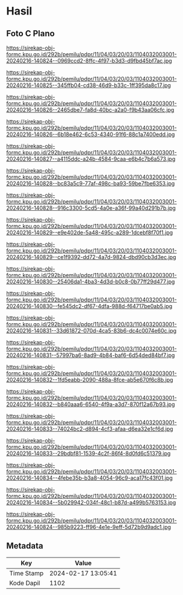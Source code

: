 # Hasil

## Foto C Plano

https://sirekap-obj-formc.kpu.go.id/292b/pemilu/pdpr/11/04/03/20/03/1104032003001-20240216-140824--0969ccd2-8ffc-4f97-b3d3-d9fbd45bf7ac.jpg

https://sirekap-obj-formc.kpu.go.id/292b/pemilu/pdpr/11/04/03/20/03/1104032003001-20240216-140825--345ffb04-cd38-46d9-b33c-1ff395da8c17.jpg

https://sirekap-obj-formc.kpu.go.id/292b/pemilu/pdpr/11/04/03/20/03/1104032003001-20240216-140826--2465dbe7-fa8d-40bc-a2a0-f9b43aa06cfc.jpg

https://sirekap-obj-formc.kpu.go.id/292b/pemilu/pdpr/11/04/03/20/03/1104032003001-20240216-140826--6b18e462-6c53-4340-91f6-88c1a7400edd.jpg

https://sirekap-obj-formc.kpu.go.id/292b/pemilu/pdpr/11/04/03/20/03/1104032003001-20240216-140827--a4115ddc-a24b-4584-9caa-e6b4c7b6a573.jpg

https://sirekap-obj-formc.kpu.go.id/292b/pemilu/pdpr/11/04/03/20/03/1104032003001-20240216-140828--bc83a5c9-77af-498c-ba93-59be7fbe6353.jpg

https://sirekap-obj-formc.kpu.go.id/292b/pemilu/pdpr/11/04/03/20/03/1104032003001-20240216-140828--916c3300-5cd5-4a0e-a36f-99a40d291b7b.jpg

https://sirekap-obj-formc.kpu.go.id/292b/pemilu/pdpr/11/04/03/20/03/1104032003001-20240216-140829--e9e402de-5a48-495c-a289-1dcebf8f70f1.jpg

https://sirekap-obj-formc.kpu.go.id/292b/pemilu/pdpr/11/04/03/20/03/1104032003001-20240216-140829--ce1f9392-dd72-4a7d-9824-dbd90cb3d3ec.jpg

https://sirekap-obj-formc.kpu.go.id/292b/pemilu/pdpr/11/04/03/20/03/1104032003001-20240216-140830--25406da1-4ba3-4d3d-b0c8-0b77ff29d477.jpg

https://sirekap-obj-formc.kpu.go.id/292b/pemilu/pdpr/11/04/03/20/03/1104032003001-20240216-140830--fe545dc2-df67-4dfa-988d-f64717be0ab5.jpg

https://sirekap-obj-formc.kpu.go.id/292b/pemilu/pdpr/11/04/03/20/03/1104032003001-20240216-140831--33d61872-070d-4ca5-83b6-dc4c0074e60c.jpg

https://sirekap-obj-formc.kpu.go.id/292b/pemilu/pdpr/11/04/03/20/03/1104032003001-20240216-140831--57997ba6-8ad9-4b84-baf6-6d54ded84bf7.jpg

https://sirekap-obj-formc.kpu.go.id/292b/pemilu/pdpr/11/04/03/20/03/1104032003001-20240216-140832--1fd5eabb-2090-488a-8fce-ab5e670f6c8b.jpg

https://sirekap-obj-formc.kpu.go.id/292b/pemilu/pdpr/11/04/03/20/03/1104032003001-20240216-140832--b840aaa6-6540-4f9a-a3d7-870f12a67b93.jpg

https://sirekap-obj-formc.kpu.go.id/292b/pemilu/pdpr/11/04/03/20/03/1104032003001-20240216-140833--74024bc2-d894-4cf3-afaa-d6ea32e1cf6d.jpg

https://sirekap-obj-formc.kpu.go.id/292b/pemilu/pdpr/11/04/03/20/03/1104032003001-20240216-140833--29bdbf81-1539-4c2f-86f4-8d0fd6c51379.jpg

https://sirekap-obj-formc.kpu.go.id/292b/pemilu/pdpr/11/04/03/20/03/1104032003001-20240216-140834--4febe35b-b3a8-4054-96c9-aca17fc43f01.jpg

https://sirekap-obj-formc.kpu.go.id/292b/pemilu/pdpr/11/04/03/20/03/1104032003001-20240216-140834--5b029942-034f-48c1-b87d-a499b5763153.jpg

https://sirekap-obj-formc.kpu.go.id/292b/pemilu/pdpr/11/04/03/20/03/1104032003001-20240216-140824--985b9223-ff96-4e1e-9eff-5d72b9d9adc1.jpg


## Metadata

| Key        | Value               |
| ---------- | ------------------- |
| Time Stamp | 2024-02-17 13:05:41 |
| Kode Dapil | 1102                |



